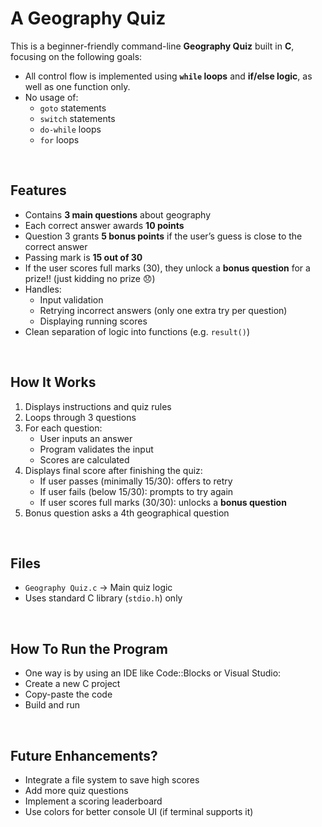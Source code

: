 # A Geography Quiz

This is a beginner-friendly command-line **Geography Quiz** built in **C**, focusing on the following goals:
- All control flow is implemented using **`while` loops** and **if/else logic**, as well as one function only.
- No usage of:
  - `goto` statements
  - `switch` statements
  - `do-while` loops
  - `for` loops

<br>

## Features

- Contains **3 main questions** about geography
- Each correct answer awards **10 points**
- Question 3 grants **5 bonus points** if the user’s guess is close to the correct answer
- Passing mark is **15 out of 30**
- If the user scores full marks (30), they unlock a **bonus question** for a prize!! (just kidding no prize 😞)
- Handles:
  - Input validation
  - Retrying incorrect answers (only one extra try per question)
  - Displaying running scores
- Clean separation of logic into functions (e.g. `result()`)

<br>

## How It Works

1. Displays instructions and quiz rules
2. Loops through 3 questions
3. For each question:
    - User inputs an answer
    - Program validates the input
    - Scores are calculated
4. Displays final score after finishing the quiz:
    - If user passes (minimally 15/30): offers to retry
    - If user fails (below 15/30): prompts to try again
    - If user scores full marks (30/30): unlocks a **bonus question**
5. Bonus question asks a 4th geographical question

<br>

## Files

- `Geography Quiz.c` → Main quiz logic
- Uses standard C library (`stdio.h`) only

<br>

## How To Run the Program

- One way is by using an IDE like Code::Blocks or Visual Studio:
- Create a new C project
- Copy-paste the code
- Build and run

<br>

## Future Enhancements?

- Integrate a file system to save high scores
- Add more quiz questions
- Implement a scoring leaderboard
- Use colors for better console UI (if terminal supports it)
